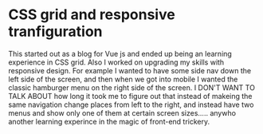 # CSS grid and responsive tranfiguration
This started out as a blog for Vue js and ended up being an learning experience in CSS grid. Also I worked on upgrading my skills with responsive design. For example I wanted to have some side nav down the left side of the screen, and then when we got into mobile I wanted the classic hamburger menu on the right side of the screen. I DON'T WANT TO TALK ABOUT how long it took me to figure out that instead of makeing the same navigation change places from left to the right, and instead have two menus and show only one of them at certain screen sizes..... anywho another learning experince in the magic of front-end trickery. 
